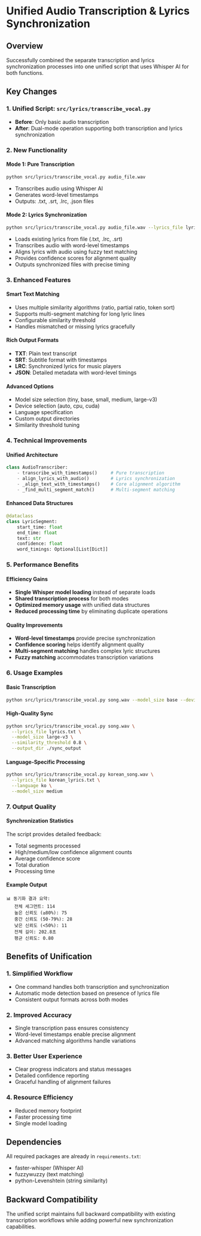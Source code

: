 # Unified Audio Transcription & Lyrics Synchronization

## Overview
Successfully combined the separate transcription and lyrics synchronization processes into one unified script that uses Whisper AI for both functions.

## Key Changes

### 1. Unified Script: `src/lyrics/transcribe_vocal.py`
- **Before**: Only basic audio transcription
- **After**: Dual-mode operation supporting both transcription and lyrics synchronization

### 2. New Functionality

#### Mode 1: Pure Transcription
```bash
python src/lyrics/transcribe_vocal.py audio_file.wav
```
- Transcribes audio using Whisper AI
- Generates word-level timestamps
- Outputs: .txt, .srt, .lrc, .json files

#### Mode 2: Lyrics Synchronization
```bash
python src/lyrics/transcribe_vocal.py audio_file.wav --lyrics_file lyrics.txt
```
- Loads existing lyrics from file (.txt, .lrc, .srt)
- Transcribes audio with word-level timestamps
- Aligns lyrics with audio using fuzzy text matching
- Provides confidence scores for alignment quality
- Outputs synchronized files with precise timing

### 3. Enhanced Features

#### Smart Text Matching
- Uses multiple similarity algorithms (ratio, partial ratio, token sort)
- Supports multi-segment matching for long lyric lines
- Configurable similarity threshold
- Handles mismatched or missing lyrics gracefully

#### Rich Output Formats
- **TXT**: Plain text transcript
- **SRT**: Subtitle format with timestamps
- **LRC**: Synchronized lyrics for music players
- **JSON**: Detailed metadata with word-level timings

#### Advanced Options
- Model size selection (tiny, base, small, medium, large-v3)
- Device selection (auto, cpu, cuda)
- Language specification
- Custom output directories
- Similarity threshold tuning

### 4. Technical Improvements

#### Unified Architecture
```python
class AudioTranscriber:
    - transcribe_with_timestamps()     # Pure transcription
    - align_lyrics_with_audio()        # Lyrics synchronization
    - _align_text_with_timestamps()    # Core alignment algorithm
    - _find_multi_segment_match()      # Multi-segment matching
```

#### Enhanced Data Structures
```python
@dataclass
class LyricSegment:
    start_time: float
    end_time: float
    text: str
    confidence: float
    word_timings: Optional[List[Dict]]
```

### 5. Performance Benefits

#### Efficiency Gains
- **Single Whisper model loading** instead of separate loads
- **Shared transcription process** for both modes
- **Optimized memory usage** with unified data structures
- **Reduced processing time** by eliminating duplicate operations

#### Quality Improvements
- **Word-level timestamps** provide precise synchronization
- **Confidence scoring** helps identify alignment quality
- **Multi-segment matching** handles complex lyric structures
- **Fuzzy matching** accommodates transcription variations

### 6. Usage Examples

#### Basic Transcription
```bash
python src/lyrics/transcribe_vocal.py song.wav --model_size base --device cpu
```

#### High-Quality Sync
```bash
python src/lyrics/transcribe_vocal.py song.wav \
  --lyrics_file lyrics.txt \
  --model_size large-v3 \
  --similarity_threshold 0.8 \
  --output_dir ./sync_output
```

#### Language-Specific Processing
```bash
python src/lyrics/transcribe_vocal.py korean_song.wav \
  --lyrics_file korean_lyrics.txt \
  --language ko \
  --model_size medium
```

### 7. Output Quality

#### Synchronization Statistics
The script provides detailed feedback:
- Total segments processed
- High/medium/low confidence alignment counts
- Average confidence score
- Total duration
- Processing time

#### Example Output
```
📊 동기화 결과 요약:
   전체 세그먼트: 114
   높은 신뢰도 (≥80%): 75
   중간 신뢰도 (50-79%): 28
   낮은 신뢰도 (<50%): 11
   전체 길이: 202.8초
   평균 신뢰도: 0.80
```

## Benefits of Unification

### 1. Simplified Workflow
- One command handles both transcription and synchronization
- Automatic mode detection based on presence of lyrics file
- Consistent output formats across both modes

### 2. Improved Accuracy
- Single transcription pass ensures consistency
- Word-level timestamps enable precise alignment
- Advanced matching algorithms handle variations

### 3. Better User Experience
- Clear progress indicators and status messages
- Detailed confidence reporting
- Graceful handling of alignment failures

### 4. Resource Efficiency
- Reduced memory footprint
- Faster processing time
- Single model loading

## Dependencies
All required packages are already in `requirements.txt`:
- faster-whisper (Whisper AI)
- fuzzywuzzy (text matching)
- python-Levenshtein (string similarity)

## Backward Compatibility
The unified script maintains full backward compatibility with existing transcription workflows while adding powerful new synchronization capabilities.
